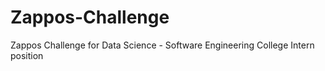 # Zappos-Challenge
Zappos Challenge for Data Science - Software Engineering College Intern position

